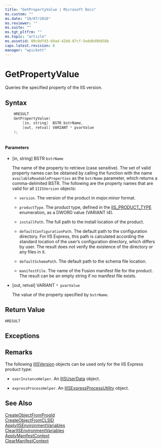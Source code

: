 ```yaml
---
title: "GetPropertyValue | Microsoft Docs"
ms.custom: ""
ms.date: "10/07/2016"
ms.reviewer: ""
ms.suite: ""
ms.tgt_pltfrm: ""
ms.topic: "article"
ms.assetid: 09c0dfd3-69ad-42b8-87cf-5edd6d9b858b
caps.latest.revision: 8
manager: "wpickett"
---
```

# GetPropertyValue
Queries the specified property of the IIS version.  
  
## Syntax  
  
```cpp  
    HRESULT  
    GetPropertyValue(  
        [in, string]  BSTR bstrName,  
        [out, retval] VARIANT * pvarValue  
    );  
  
```  
  
#### Parameters  
  
-   [in, string] BSTR `bstrName`  
  
     The name of the property to retrieve (case sensitive). The set of valid property names can be obtained by calling the function with the name `availableReadableProperties` as the `bstrName` parameter, which returns a comma-delimited BSTR. The following are the property names that are valid for all `IIISVersion` objects:  
  
    -   `version`. The version of the product in *major.minor* format.  
  
    -   `productType`. The product type, defined in the [IIS_PRODUCT_TYPE](../../extensions\express-api-ref/iis-product-type.md) enumeration, as a DWORD value (VARIANT I4).  
  
    -   `installPath`. The full path to the install location of the product.  
  
    -   `defaultConfigurationPath`. The default path to the configuration directory. For IIS Express, this path is calculated according the standard location of the user’s configuration directory, which differs by user. The result does not verify the existence of the directory or any files in it.  
  
    -   `defaultSchemaPath`. The default path to the schema file location.  
  
    -   `manifestFile`. The name of the Fusion manifest file for the product. The result can be an empty string if no manifest file exists.  
  
-   [out, retval] VARIANT `* pvarValue`  
  
     The value of the property specified by `bstrName`.  
  
## Return Value  
 `HRESULT`  
  
## Exceptions  
  
## Remarks  
 The following [IIISVersion](../../extensions\express-api-ref/iiisversion.md) objects can be used only for the IIS Express product type:  
  
-   `userInstanceHelper`. An [IIISUserData](../../extensions\express-api-ref/iiisuserdata.md) object.  
  
-   `expressProcessHelper`. An [IIISExpressProcessUtility](../../extensions\express-api-ref/iiisexpressprocessutility.md) object.  
  
## See Also  
 [CreateObjectFromProgId](../../extensions\express-api-ref/createobjectfromprogid.md)   
 [CreateObjectFromCLSID](../../extensions\express-api-ref/createobjectfromclsid.md)   
 [ApplyIISEnvironmentVariables](../../extensions\express-api-ref/applyiisenvironmentvariables.md)   
 [ClearIISEnvironmentVariables](../../extensions\express-api-ref/cleariisenvironmentvariables.md)   
 [ApplyManifestContext](../../extensions\express-api-ref/applymanifestcontext.md)   
 [ClearManifestContext](../../extensions\express-api-ref/clearmanifestcontext.md)